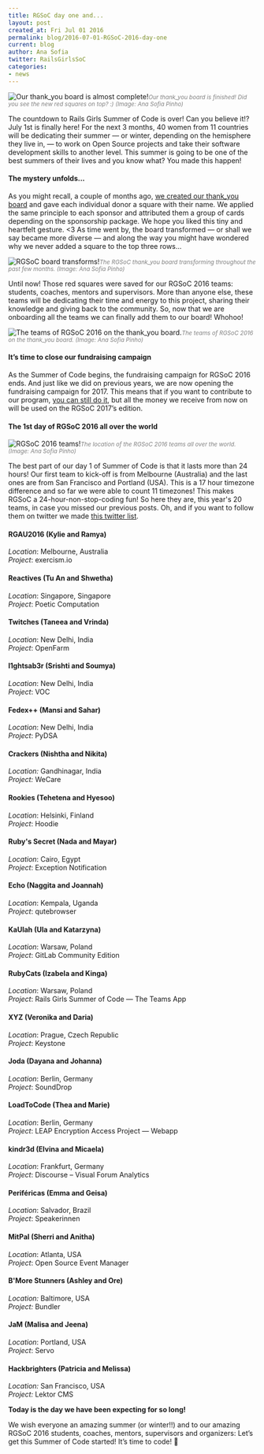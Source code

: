 ```yaml
---
title: RGSoC day one and...
layout: post
created_at: Fri Jul 01 2016
permalink: blog/2016-07-01-RGSoC-2016-day-one
current: blog
author: Ana Sofia
twitter: RailsGirlsSoC
categories:
- news
---
```


![Our thank_you board is almost complete!](/img/blog/2016/2016-07-01-RGSoC-2016-day-one-board.png)<font color="grey"><small><i>Our thank_you board is finished! Did you see the new red squares on top? :) (Image: Ana Sofia Pinho)</i></small></font>

The countdown to Rails Girls Summer of Code is over! Can you believe it!? July 1st is finally here! For the next 3 months, 40 women from 11 countries will be dedicating their summer — or winter, depending on the hemisphere they live in, — to work on Open Source projects and take their software development skills to another level. This summer is going to be one of the best summers of their lives and you know what? You made this happen!

#### <span class="color-red">The mystery unfolds...</span>
As you might recall, a couple of months ago, [we created our thank_you board](http://railsgirlssummerofcode.org/blog/2016-04-22-thank-you-lets-diversify-tech) and gave each individual donor a square with their name. We applied the same principle to each sponsor and attributed them a group of cards depending on the sponsorship package. We hope you liked this tiny and heartfelt gesture. <3 As time went by, the board transformed — or shall we say became more diverse — and along the way you might have wondered why we never added a square to the top three rows...

![RGSoC board transforms!](/img/blog/2016/2016-07-01-RGSoC-2016-day-one-stop-motion.gif)<font color="grey"><small><i>The RGSoC thank_you board transforming throughout the past few months. (Image: Ana Sofia Pinho)</i></small></font>

Until now! Those red squares were saved for our RGSoC 2016 teams: students, coaches, mentors and supervisors. More than anyone else, these teams will be dedicating their time and energy to this project, sharing their knowledge and giving back to the community. So, now that we are onboarding all the teams we can finally add them to our board! Whohoo!

![The teams of RGSoC 2016 on the thank_you board.](/img/blog/2016/2016-07-01-RGSoC-2016-day-one-teams.png)<font color="grey"><small><i>The teams of RGSoC 2016 on the thank_you board. (Image: Ana Sofia Pinho)</i></small></font>

#### <span class="color-red">It’s time to close our fundraising campaign</span>
As the Summer of Code begins, the fundraising campaign for RGSoC 2016 ends. And just like we did on previous years, we are now opening the fundraising campaign for 2017. This means that if you want to contribute to our program, [you can still do it](http://railsgirlssummerofcode.org/campaign/), but all the money we receive from now on will be used on the RGSoC 2017’s edition.

#### <span class="color-red">The 1st day of RGSoC 2016 all over the world</span>

![RGSoC 2016 teams!](/img/blog/2016/2016-07-01-rgsoc-2016-day-one-locations.png)<font color="grey"><small><i>The location of the RGSoC 2016 teams all over the world. (Image: Ana Sofia Pinho)</i></small></font>

The best part of our day 1 of Summer of Code is that it lasts more than 24 hours! Our first team to kick-off is from Melbourne (Australia) and the last ones are from San Francisco and Portland (USA). This is a 17 hour timezone difference and so far we were able to count 11 timezones! This makes RGSoC a 24-hour-non-stop-coding fun! So here they are, this year's 20 teams, in case you missed our previous posts. Oh, and if you want to follow them on twitter we made [this twitter list](https://twitter.com/RailsGirlsSoC/lists/rgsoc-2016-teams).

#### <span class="color-red">RGAU2016 (Kylie and Ramya)</span>
_Location_: Melbourne, Australia  
_Project_: exercism.io

#### <span class="color-red">Reactives (Tu An and Shwetha)</span>
_Location_: Singapore, Singapore  
_Project_: Poetic Computation

#### <span class="color-red">Twitches (Taneea and Vrinda)</span>
_Location_: New Delhi, India  
_Project_: OpenFarm

#### <span class="color-red">l1ghtsab3r (Srishti and Soumya)</span>
_Location_: New Delhi, India  
_Project_: VOC

#### <span class="color-red">Fedex++ (Mansi and Sahar)</span>
_Location_: New Delhi, India  
_Project_: PyDSA

#### <span class="color-red">Crackers (Nishtha and Nikita)</span>
_Location:_ Gandhinagar, India  
_Project:_ WeCare

#### <span class="color-red">Rookies (Tehetena and Hyesoo)</span>
_Location_: Helsinki, Finland  
_Project_: Hoodie

#### <span class="color-red">Ruby's Secret (Nada and Mayar)</span>
_Location_: Cairo, Egypt  
_Project_: Exception Notification

#### <span class="color-red">Echo (Naggita and Joannah)</span>
_Location_: Kempala, Uganda  
_Project_: qutebrowser

#### <span class="color-red">KaUlah (Ula and Katarzyna)</span>
_Location_: Warsaw, Poland  
_Project_: GitLab Community Edition

#### <span class="color-red">RubyCats (Izabela and Kinga)</span>
_Location_: Warsaw, Poland  
_Project_: Rails Girls Summer of Code — The Teams App

#### <span class="color-red">XYZ (Veronika and Daria)</span>
_Location_: Prague, Czech Republic  
_Project_: Keystone

#### <span class="color-red">Joda (Dayana and Johanna)</span>
_Location_: Berlin, Germany  
_Project_: SoundDrop

#### <span class="color-red">LoadToCode (Thea and Marie)</span>
_Location_: Berlin, Germany  
_Project_: LEAP Encryption Access Project — Webapp

#### <span class="color-red">kindr3d (Elvina and Micaela)</span>
_Location_: Frankfurt, Germany  
_Project_: Discourse – Visual Forum Analytics

#### <span class="color-red">Periféricas (Emma and Geisa)</span>
_Location_: Salvador, Brazil  
_Project_: Speakerinnen

#### <span class="color-red">MitPal (Sherri and Anitha)</span>
_Location_: Atlanta, USA  
_Project_: Open Source Event Manager

#### <span class="color-red">B'More Stunners (Ashley and Ore)</span>
_Location:_ Baltimore, USA  
_Project:_ Bundler

#### <span class="color-red">JaM (Malisa and Jeena)</span>
_Location_: Portland, USA  
_Project_: Servo

#### <span class="color-red">Hackbrighters (Patricia and Melissa)</span>
_Location:_ San Francisco, USA  
_Project:_ Lektor CMS



<b>Today is the day we have been expecting for so long!</b>

We wish everyone an amazing summer (or winter!!) and to our amazing RGSoC 2016 students, coaches, mentors, supervisors and organizers: Let’s get this Summer of Code started! It’s time to code! 🎉


